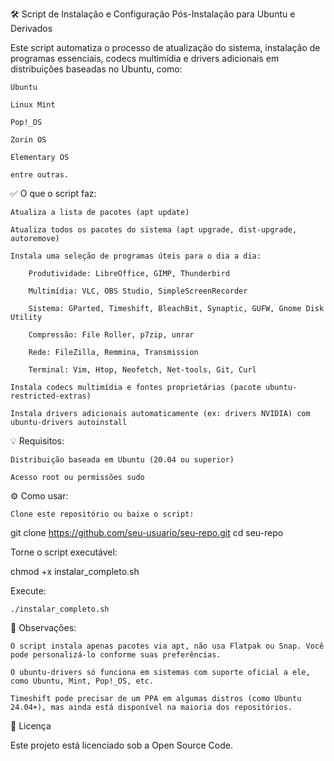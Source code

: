 🛠️ Script de Instalação e Configuração Pós-Instalação para Ubuntu e Derivados

Este script automatiza o processo de atualização do sistema, instalação de programas essenciais, codecs multimídia e drivers adicionais em distribuições baseadas no Ubuntu, como:

    Ubuntu

    Linux Mint

    Pop!_OS

    Zorin OS

    Elementary OS

    entre outras.

✅ O que o script faz:

    Atualiza a lista de pacotes (apt update)

    Atualiza todos os pacotes do sistema (apt upgrade, dist-upgrade, autoremove)

    Instala uma seleção de programas úteis para o dia a dia:

        Produtividade: LibreOffice, GIMP, Thunderbird

        Multimídia: VLC, OBS Studio, SimpleScreenRecorder

        Sistema: GParted, Timeshift, BleachBit, Synaptic, GUFW, Gnome Disk Utility

        Compressão: File Roller, p7zip, unrar

        Rede: FileZilla, Remmina, Transmission

        Terminal: Vim, Htop, Neofetch, Net-tools, Git, Curl

    Instala codecs multimídia e fontes proprietárias (pacote ubuntu-restricted-extras)

    Instala drivers adicionais automaticamente (ex: drivers NVIDIA) com ubuntu-drivers autoinstall

💡 Requisitos:

    Distribuição baseada em Ubuntu (20.04 ou superior)

    Acesso root ou permissões sudo

⚙️ Como usar:

    Clone este repositório ou baixe o script:

git clone https://github.com/seu-usuario/seu-repo.git
cd seu-repo

Torne o script executável:

chmod +x instalar_completo.sh

Execute:

    ./instalar_completo.sh

🧪 Observações:

    O script instala apenas pacotes via apt, não usa Flatpak ou Snap. Você pode personalizá-lo conforme suas preferências.

    O ubuntu-drivers só funciona em sistemas com suporte oficial a ele, como Ubuntu, Mint, Pop!_OS, etc.

    Timeshift pode precisar de um PPA em algumas distros (como Ubuntu 24.04+), mas ainda está disponível na maioria dos repositórios.

📌 Licença

Este projeto está licenciado sob a Open Source Code.
